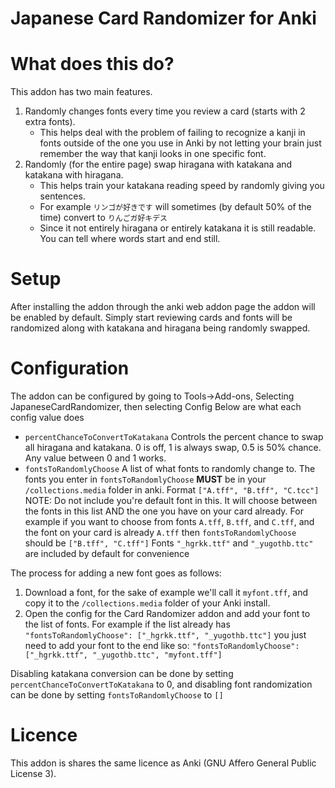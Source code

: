 # Japanese Card Randomizer for Anki

# What does this do?
This addon has two main features.
1. Randomly changes fonts every time you review a card (starts with 2 extra fonts). 
   * This helps deal with the problem of failing to recognize a kanji in fonts outside of the one you use in Anki by not letting your brain just remember the way that kanji looks in one specific font.
3. Randomly (for the entire page) swap hiragana with katakana and katakana with hiragana.
   * This helps train your katakana reading speed by randomly giving you sentences. 
   * For example `リンゴが好きです` will sometimes (by default 50% of the time) convert to `りんごガ好キデス`
   * Since it not entirely hiragana or entirely katakana it is still readable. You can tell where words start and end still.

# Setup
After installing the addon through the anki web addon page the addon will be enabled by default. Simply start reviewing cards and fonts will be randomized along with katakana and hiragana being randomly swapped.

# Configuration
The addon can be configured by going to Tools->Add-ons, Selecting JapaneseCardRandomizer, then selecting Config
Below are what each config value does
* `percentChanceToConvertToKatakana` Controls the percent chance to swap all hiragana and katakana. 0 is off, 1 is always swap, 0.5 is 50% chance. Any value between 0 and 1 works.
* `fontsToRandomlyChoose` A list of what fonts to randomly change to. The fonts you enter in `fontsToRandomlyChoose` **MUST** be in your `/collections.media` folder in anki. Format `["A.tff", "B.tff", "C.tcc"]`
NOTE: Do not include you're default font in this. It will choose between the fonts in this list AND the one you have on your card already. For example if you want to choose from fonts `A.tff`, `B.tff`, and `C.tff`, and the font on your card is already `A.tff` then `fontsToRandomlyChoose` should be `["B.tff", "C.tff"]`
Fonts `"_hgrkk.ttf"` and `"_yugothb.ttc"` are included by default for convenience 

The process for adding a new font goes as follows:
1. Download a font, for the sake of example we'll call it `myfont.tff`, and copy it to the `/collections.media` folder of your Anki install.
2. Open the config for the Card Randomizer addon and add your font to the list of fonts. For example if the list already has `"fontsToRandomlyChoose": ["_hgrkk.ttf", "_yugothb.ttc"]` you just need to add your font to the end like so: `"fontsToRandomlyChoose": ["_hgrkk.ttf", "_yugothb.ttc", "myfont.tff"]`

Disabling katakana conversion can be done by setting `percentChanceToConvertToKatakana` to 0, and disabling font randomization can be done by setting `fontsToRandomlyChoose` to `[]`

# Licence
This addon is shares the same licence as Anki (GNU Affero General Public License 3).

